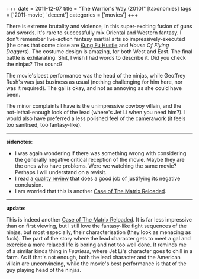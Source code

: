 +++
date = 2011-12-07
title = "The Warrior's Way (2010)"
[taxonomies]
tags = ['2011-movie', 'decent']
categories = ['movies']
+++

There is extreme brutality and violence, in this super-exciting fusion
of guns and swords. It's rare to successfully mix Oriental and Western
fantasy. I don't remember live-action fantasy martial arts so
impressively-executed (the ones that come close are [Kung Fu Hustle] and
*House Of Flying Daggers*). The costume design is amazing, for both West
and East. The final battle is exhilarating. Shit, I wish I had words to
describe it. Did you check the ninjas? The sound?

The movie's best performance was the head of the ninjas, while Geoffrey
Rush's was just business as usual (nothing challenging for him here,
nor was it required). The gal is okay, and not as annoying as she could
have been.

The minor complaints I have is the unimpressive cowboy villain, and the
not-lethal-enough look of the lead (where's Jet Li when you need him?).
I would also have preferred a less polished feel of the camerawork (it
feels too sanitised, too fantasy-like).

---

**sidenotes**:

-   I was again wondering if there was something wrong with considering
    the generally negative critical reception of the movie. Maybe they
    are the ones who have problems. Were we watching the same movie?
    Perhaps I will understand on a revisit.
-   I read [a quality review] that does a good job of justifying its
    negative conclusion.
-   I am worried that this is another [Case of The Matrix Reloaded].

---

**update**:

This is indeed another [Case of The Matrix Reloaded]. It is far less
impressive than on first viewing, but I still love the fantasy-like
fight sequences of the ninjas, but most especially, their
characterisation (they look as menacing as fuck). The part of the story
where the lead character gets to meet a gal and exercise a more relaxed
life is boring and not too well done. It reminds me of a similar kinda
thing in *Fearless*, where Jet Li's character goes to chill in a farm.
As if that's not enough, both the lead character and the American
villain are unconvincing, while the movie's best performance is that of
the guy playing head of the ninjas.

  [Kung Fu Hustle]: @/kung-fu-hustle-2004.md
  [a quality review]: http://www.screendaily.com/reviews/the-warriors-way/5021277.article
  [Case of The Matrix Reloaded]: @/the-case-of-the-matrix-reloaded.md
